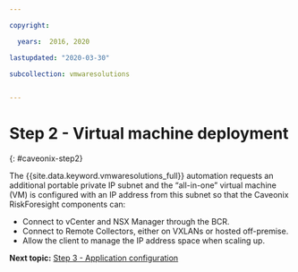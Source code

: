 ```yaml
---

copyright:

  years:  2016, 2020

lastupdated: "2020-03-30"

subcollection: vmwaresolutions


---
```


# Step 2 - Virtual machine deployment
{: #caveonix-step2}

The {{site.data.keyword.vmwaresolutions_full}} automation requests an additional portable private IP subnet and the “all-in-one” virtual machine (VM) is configured with an IP address from this subnet so that the Caveonix RiskForesight components can:

- Connect to vCenter and NSX Manager through the BCR.
- Connect to Remote Collectors, either on VXLANs or hosted off-premise.
- Allow the client to manage the IP address space when scaling up.

**Next topic:** [Step 3 - Application configuration](/docs/vmwaresolutions?topic=vmwaresolutions-caveonix-step3)
